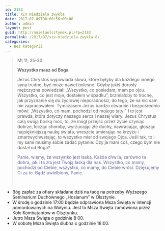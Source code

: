```yaml
---
id: 2183
title: XIV Niedziela zwykła
date: 2017-07-09T00:00:56+00:00
author: admin
layout: post
guid: http://anielaolsztynek.pl/?p=2183
permalink: /2017/07/xiv-niedziela-zwykla-8/
categories:
  - Bez kategorii
---
```

> Mt 11, 25-30
> 
> **Wszystko masz od Boga**
> 
> Jezus Chrystus wypowiada słowa, które byłyby dla każdego innego syna trudne, być może nawet bolesne. Gdyby jakiś dorosły mężczyzna powiedział: &#8222;Wszystko, co posiadam, mam po ojcu. Wszystko, co jest moje, dostałem w spadku&#8221;, brzmiałoby to trochę, jak przyznanie się do życiowej nieporadności, do tego, że na nic sam nie zapracowałem. Tymczasem Jezus bardzo otwarcie i bezpośrednio mówi: &#8222;Wszystko, co mam, pochodzi od mojego taty!&#8221; I to jest prawda, która dotyczy naszego serca i naszej wiary. Jezus Chrystus całą swoją boską moc, to, że mógł przejść przez życie czyniąc dobrze, lecząc choroby, wyrzucając złe duchy, nawracając, głosząc najpiękniejszą naukę świata, wreszcie umierając na krzyżu i zmartwychwstając, to wszystko miał od swojego Ojca. Jeśli tak, to i my sami musimy sobie zadać pytanie: Czy ja mam coś, czego bym nie dostał od Boga?
> 
> <span style="color: #666699;">Panie, wiemy, że wszystko jest łaską. Każda chwila, zarówno ta dobra, jak i ta zła jest Twoją łaską dla nas. Wszystko, co mamy, pochodzi od Ciebie, wszystko, co mamy, do Ciebie wróci. Dziękujemy Ci za to. Bądź uwielbiony, Panie.</span>
> 
> &nbsp;

  * Bóg zapłać za ofiary składane dziś na tacę na potrzeby Wyższego Seminarium Duchownego &#8222;Hosianum&#8221; w Olsztynie.
  * W środę o godzinie 17:00 będzie odprawiona Msza Święta w intencji pomordowanych na Wołyniu. Jest to Msza Święta zamówiona przez Koło Kombatantów w Olsztynku.
  * Jutro Msza Święta o godzinie 8:00.
  * W sobotę Msza Święta ślubna o godzinie 18:00.